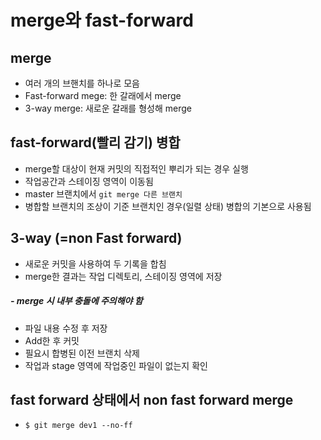 #  merge와 fast-forward
## merge
- 여러 개의 브핸치를 하나로 모음
- Fast-forward mege: 한 갈래에서 merge
- 3-way merge: 새로운 갈래를 형성해 merge

## fast-forward(빨리 감기) 병합
- merge할 대상이 현재 커밋의 직접적인 뿌리가 되는 경우 실행
- 작업공간과 스테이징 영역이 이동됨
- master 브랜치에서 `git merge 다른 브랜치`
- 병합할 브랜치의 조상이 기준 브랜치인 경우(일렬 상태) 병합의 기본으로 사용됨

## 3-way (=non Fast forward)
- 새로운 커밋을 사용하여 두 기록을 합침
- merge한 결과는 작업 디렉토리, 스테이징 영역에 저장

##### - merge 시 내부 충돌에 주의해야 함
- 파일 내용 수정 후 저장
- Add한 후 커밋
- 필요시 합병된 이전 브랜치 삭제
- 작업과 stage 영역에 작업중인 파일이 없는지 확인

## fast forward 상태에서 non fast forward merge
- `$ git merge dev1 --no-ff`
